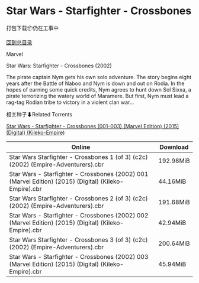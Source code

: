 # Star Wars - Starfighter - Crossbones

打包下载📦仍在工事中

[回到总目录](/Catalogs.md)

Marvel

Star Wars: Starfighter - Crossbones (2002)

The pirate captain Nym gets his own solo adventure. The story begins eight years after the Battle of Naboo and Nym is down and out on Rodia. In the hopes of earning some quick credits, Nym agrees to hunt down Sol Sixxa, a pirate terrorizing the watery world of Maramere. But first, Nym must lead a rag-tag Rodian tribe to victory in a violent clan war... 





相关种子⬇Related Torrents

[Star Wars - Starfighter - Crossbones (001-003) (Marvel Edition) (2015) (Digital) (Kileko-Empire)](https://github.com/alicewish/markdown/blob/master/torrent/Star-Wars---Starfighter---Crossbones--001-003---Marvel-Edition---2015---Digital---Kileko-Empire.md)

Online | Download
--- | ---
Star Wars Starfighter - Crossbones 1 (of 3) (c2c) (2002) (Empire-Adventurers).cbr | 192.98MiB
Star Wars - Starfighter - Crossbones (2002) 001 (Marvel Edition) (2015) (Digital) (Kileko-Empire).cbr | 44.16MiB
Star Wars Starfighter - Crossbones 2 (of 3) (c2c) (2002) (Empire-Adventurers).cbr | 191.68MiB
Star Wars - Starfighter - Crossbones (2002) 002 (Marvel Edition) (2015) (Digital) (Kileko-Empire).cbr | 42.94MiB
Star Wars Starfighter - Crossbones 3 (of 3) (c2c) (2002) (Empire-Adventurers).cbr | 200.64MiB
Star Wars - Starfighter - Crossbones (2002) 003 (Marvel Edition) (2015) (Digital) (Kileko-Empire).cbr | 45.94MiB